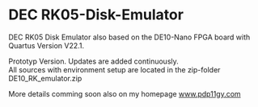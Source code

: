 # DEC RK05-Disk-Emulator
DEC RK05 Disk Emulator also based on the DE10-Nano FPGA board with Quartus Version V22.1.

Prototyp Version. Updates are added continuously.                                                                                     
All sources with environment setup are located in the zip-folder DE10_RK_emulator.zip

More details comming soon also on my homepage www.pdp11gy.com


